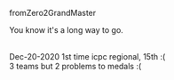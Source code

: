 fromZero2GrandMaster

You know it's a long way to go. <br><br>

Dec-20-2020 1st time icpc regional, 15th :(  
3 teams but 2 problems to medals :(  
